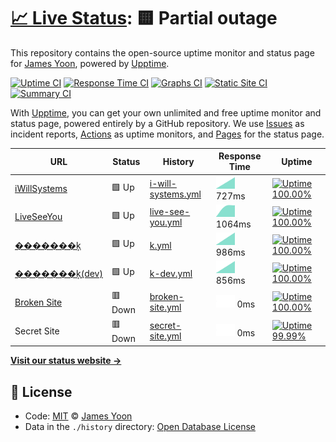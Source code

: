 # [📈 Live Status](https://butteryoon.github.io/liveseeyou): <!--live status--> **🟨 Partial outage**

This repository contains the open-source uptime monitor and status page for [James Yoon](http://butteryoon.tistory.com), powered by [Upptime](https://github.com/upptime/upptime).

[![Uptime CI](https://github.com/koj-co/upptime/workflows/Uptime%20CI/badge.svg)](https://github.com/koj-co/upptime/actions?query=workflow%3A%22Uptime+CI%22)
[![Response Time CI](https://github.com/koj-co/upptime/workflows/Response%20Time%20CI/badge.svg)](https://github.com/koj-co/upptime/actions?query=workflow%3A%22Response+Time+CI%22)
[![Graphs CI](https://github.com/koj-co/upptime/workflows/Graphs%20CI/badge.svg)](https://github.com/koj-co/upptime/actions?query=workflow%3A%22Graphs+CI%22)
[![Static Site CI](https://github.com/koj-co/upptime/workflows/Static%20Site%20CI/badge.svg)](https://github.com/koj-co/upptime/actions?query=workflow%3A%22Static+Site+CI%22)
[![Summary CI](https://github.com/koj-co/upptime/workflows/Summary%20CI/badge.svg)](https://github.com/koj-co/upptime/actions?query=workflow%3A%22Summary+CI%22)

With [Upptime](https://upptime.js.org), you can get your own unlimited and free uptime monitor and status page, powered entirely by a GitHub repository. We use [Issues](https://github.com/butteryoon/liveseeyou/issues) as incident reports, [Actions](https://github.com/butteryoon/liveseeyou/actions) as uptime monitors, and [Pages](https://butteryoon.github.io/liveseeyou) for the status page.

<!--start: status pages-->
<!-- This summary is generated by Upptime (https://github.com/upptime/upptime) -->
<!-- Do not edit this manually, your changes will be overwritten -->

| URL                                               | Status  | History                                                                                                  | Response Time                                                                       | Uptime                                                                                                                                                                                                                                   |
| ------------------------------------------------- | ------- | -------------------------------------------------------------------------------------------------------- | ----------------------------------------------------------------------------------- | ---------------------------------------------------------------------------------------------------------------------------------------------------------------------------------------------------------------------------------------- |
| [iWillSystems](http://www.iwsys.co.kr)            | 🟩 Up   | [i-will-systems.yml](https://github.com/butteryoon/liveseeyou/commits/master/history/i-will-systems.yml) | <img alt="Response time graph" src="./graphs/i-will-systems.png" height="20"> 727ms | [![Uptime 100.00%](https://img.shields.io/endpoint?url=https%3A%2F%2Fraw.githubusercontent.com%2Fbutteryoon%2Fliveseeyou%2Fmaster%2Fapi%2Fi-will-systems%2Fuptime.json)](https://butteryoon.github.io/liveseeyou/history/i-will-systems) |
| [LiveSeeYou](https://www.liveseeyou.com)          | 🟩 Up   | [live-see-you.yml](https://github.com/butteryoon/liveseeyou/commits/master/history/live-see-you.yml)     | <img alt="Response time graph" src="./graphs/live-see-you.png" height="20"> 1064ms  | [![Uptime 100.00%](https://img.shields.io/endpoint?url=https%3A%2F%2Fraw.githubusercontent.com%2Fbutteryoon%2Fliveseeyou%2Fmaster%2Fapi%2Flive-see-you%2Fuptime.json)](https://butteryoon.github.io/liveseeyou/history/live-see-you)     |
| [�������ķ](https://live.uplus.co.kr)              | 🟩 Up   | [k.yml](https://github.com/butteryoon/liveseeyou/commits/master/history/k.yml)                           | <img alt="Response time graph" src="./graphs/k.png" height="20"> 986ms              | [![Uptime 100.00%](https://img.shields.io/endpoint?url=https%3A%2F%2Fraw.githubusercontent.com%2Fbutteryoon%2Fliveseeyou%2Fmaster%2Fapi%2Fk%2Fuptime.json)](https://butteryoon.github.io/liveseeyou/history/k)                           |
| [�������ķ(dev)](https://devlive.uplus.co.kr:8080) | 🟩 Up   | [k-dev.yml](https://github.com/butteryoon/liveseeyou/commits/master/history/k-dev.yml)                   | <img alt="Response time graph" src="./graphs/k-dev.png" height="20"> 856ms          | [![Uptime 100.00%](https://img.shields.io/endpoint?url=https%3A%2F%2Fraw.githubusercontent.com%2Fbutteryoon%2Fliveseeyou%2Fmaster%2Fapi%2Fk-dev%2Fuptime.json)](https://butteryoon.github.io/liveseeyou/history/k-dev)                   |
| [Broken Site](https://thissitedoesnotexist.com)   | 🟥 Down | [broken-site.yml](https://github.com/butteryoon/liveseeyou/commits/master/history/broken-site.yml)       | <img alt="Response time graph" src="./graphs/broken-site.png" height="20"> 0ms      | [![Uptime 100.00%](https://img.shields.io/endpoint?url=https%3A%2F%2Fraw.githubusercontent.com%2Fbutteryoon%2Fliveseeyou%2Fmaster%2Fapi%2Fbroken-site%2Fuptime.json)](https://butteryoon.github.io/liveseeyou/history/broken-site)       |
| Secret Site                                       | 🟥 Down | [secret-site.yml](https://github.com/butteryoon/liveseeyou/commits/master/history/secret-site.yml)       | <img alt="Response time graph" src="./graphs/secret-site.png" height="20"> 0ms      | [![Uptime 99.99%](https://img.shields.io/endpoint?url=https%3A%2F%2Fraw.githubusercontent.com%2Fbutteryoon%2Fliveseeyou%2Fmaster%2Fapi%2Fsecret-site%2Fuptime.json)](https://butteryoon.github.io/liveseeyou/history/secret-site)        |

<!--end: status pages-->

[**Visit our status website →**](https://butteryoon.github.io/liveseeyou)

## 📄 License

- Code: [MIT](./LICENSE) © [James Yoon](http://butteryoon.tistory.com)
- Data in the `./history` directory: [Open Database License](https://opendatacommons.org/licenses/odbl/1-0/)
